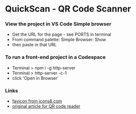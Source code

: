# QuickScan - QR Code Scanner

### View the project in VS Code Simple browser

- Get the URL for the page - see PORTS in terminal
- From command palette: Simple Browser: Show
- then paste in that URL

### To run a front-end project in a Codespace

- Terminal > npm i -g http-server
- Terminal > http-server -c-1
- click 'Open in Browser'

### Links

- [favicon from icons8.com](https://icons8.com)
- [original article for QR code reader](https://www.ycmjason.com/posts/detecting-barcode-from-the-browser-d7n/)
